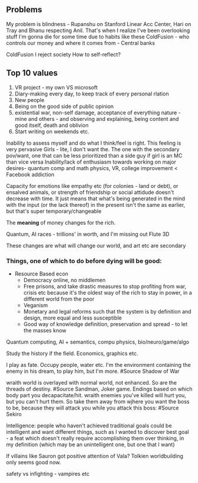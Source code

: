 ## Problems
My problem is blindness - Rupanshu on Stanford Linear Acc Center, Hari on Tray and Bhanu respecting Anil. That's when I realize I've been overlooking stuff
I'm gonna die for some time due to habits like these
ColdFusion - who controls our money and where it comes from - Central banks

ColdFusion
I reject society
How to self-reflect?

## Top 10 values
1. VR project - my own VS microsoft
2. Diary-making every day, to keep track of every personal rlation
3. New people
4. Being on the good side of public opinion
5. existential war, non-self damage, acceptance of everything nature - mine and others - and observing and explaining, being content and good itself, death and oblivion
6. Start writing on weekends etc.

Inability to assess myself and do what I think/feel is right. This feeling is very pervasive
Girls - lite, I don't want the.
The one with the secondary pov/want, one that can be less prioritized than a side guy if girl is an MC than vice versa
Inability/lack of enthusiasm towards working on major desires- quantum comp and math physics, VR, college improvement < Facebook addiction

Capacity for emotions like empathy etc (for colonies - land or debt), or ensalved animals, or strength of friendship or social attidude doesn't decrease with time. It just means that what's being generated in the mind with the input (or the lack thereof) in the present isn't the same as earlier, but that's super temporary/changeable

The **meaning** of money changes for the rich.

Quantum, AI races - trillions' in worth, and I'm missing out
Flute 3D

These changes are what will change our world, and art etc are secondary

### Things, one of which to do before dying will be good: 
- Resource Based econ
	- Democracy online, no middlemen
	- Free prisons, and take drastic measures to stop profiting from war, crisis etc because it's the oldest way of the rich to stay in power, in a different world from the poor
	- Veganism
	- Monetary and legal reforms such that the system is by definition and design, more equal and less susceptible
	- Good way of knowledge definition, preservation and spread - to let the masses know

Quantum computing, AI + semantics, compu physics, bio/neuro/game/algo

Study the history if the field. Economics, graphics etc.

I play as fate. Occupy people, water etc. I'm the environment containing the enemy in his dream, to play him, but I'm more. #Source Shadow of War

wraith world  is overlayed with normal world, not enhanced. So are the threads of destiny.
#Source Sandman, Joker game. Endings based on which body part you decapacitate/hit. 
wraith enemies you've killed will hurt you, but you can't hurt them. So take them away from wjhere you want the boss to be, because they will attack you while you attack this boss: #Source Sekiro

Intelligence: people who haven't achieved traditional goals could be intelligent and want different things, such as I wanted to discover best goal - a feat which doesn't really require accomplishing them over thinking, in my definition (which may be an unintelligent one, but one that I want)

If villains like Sauron got positive attention of Vala?
Tolkien worldbuilding only seems good now.

safety vs infighting - vampires etc

